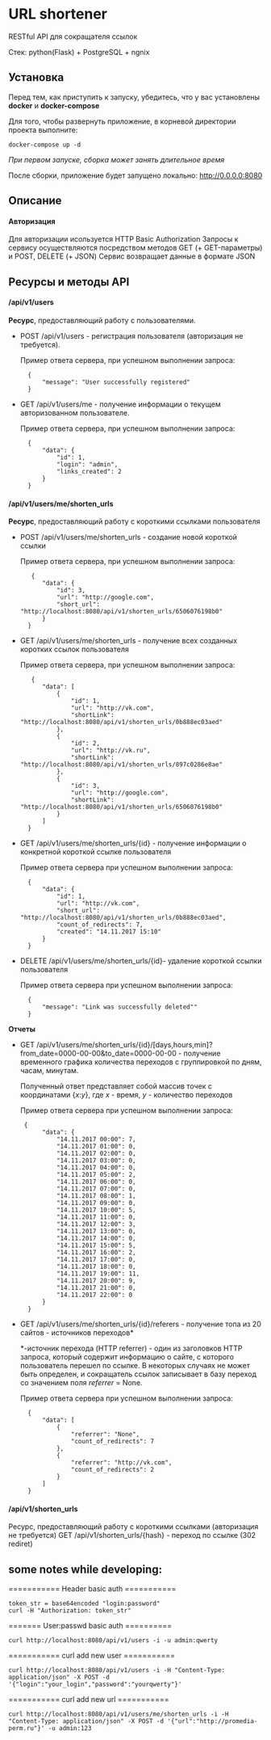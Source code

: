URL shortener
======

RESTful API для сокращателя ссылок

Стек: python(Flask) + PostgreSQL + ngnix

Установка
-----

Перед тем, как приступить к запуску, убедитесь, что у вас установлены **docker** и **docker-compose**

Для того, чтобы развернуть приложение, в корневой директории проекта выполните:

    docker-compose up -d

*При первом запуске, сборка может занять длительное время*

После сборки, приложение будет запущено локально: <http://0.0.0.0:8080>


Описание
------
#### Авторизация
Для авторизации исользуется HTTP Basic Authorization
Запросы к сервису осуществляются посредством методов GET (+ GET-параметры) и  POST, DELETE (+ JSON)
Сервис возвращает данные в формате JSON

Ресурсы и методы API
------

#### /api/v1/users 
**Ресурс**, предоставляющий работу с пользователями.
- POST /api/v1/users - регистрация пользователя (авторизация не требуется).
    
    Пример ответа сервера, при успешном выполнении запроса:
        
        {
            "message": "User successfully registered"
        }
    
- GET  /api/v1/users/me - получение информации о текущем авторизованном пользователе.
    
    Пример ответа сервера, при успешном выполнении запроса:
        
        {
            "data": {
                "id": 1,
                "login": "admin",
                "links_created": 2
            }
        }


#### /api/v1/users/me/shorten_urls
**Ресурс**, предоставляющий работу с короткими ссылками пользователя
- POST /api/v1/users/me/shorten_urls - создание новой короткой ссылки
    
    Пример ответа сервера, при успешном выполнении запроса:
        
         {
            "data": {
                "id": 3,
                "url": "http://google.com",
                "short_url": "http://localhost:8080/api/v1/shorten_urls/6506076198b0"
            }
        }

- GET /api/v1/users/me/shorten_urls - получение всех созданных коротких ссылок пользователя

    Пример ответа сервера, при успешном выполнении запроса:
        
         {
            "data": [
                {
                    "id": 1,
                    "url": "http://vk.com",
                    "shortLink": "http://localhost:8080/api/v1/shorten_urls/0b888ec03aed"
                },
                {
                    "id": 2,
                    "url": "http://vk.ru",
                    "shortLink": "http://localhost:8080/api/v1/shorten_urls/897c0286e8ae"
                },
                {
                    "id": 3,
                    "url": "http://google.com",
                    "shortLink": "http://localhost:8080/api/v1/shorten_urls/6506076198b0"
                }
            ]
        }

- GET /api/v1/users/me/shorten_urls/{id} - получение информации о конкретной короткой ссылке пользователя

    Пример ответа сервера при успешном выполнении запроса:

        {
            "data": {
                "id": 1,
                "url": "http://vk.com",
                "short_url": "http://localhost:8080/api/v1/shorten_urls/0b888ec03aed",
                "count_of_redirects": 7,
                "created": "14.11.2017 15:10"
            }
        }

- DELETE /api/v1/users/me/shorten_urls/{id}- удаление короткой ссылки пользователя

    Пример ответа сервера при успешном выполнении запроса:
    
        {
            "message": "Link was successfully deleted""
        }

**Отчеты**

- GET /api/v1/users/me/shorten_urls/{id}/[days,hours,min]?from_date=0000-00-00&to_date=0000-00-00 - получение временного графика количества переходов с группировкой по дням, часам, минутам.

    Полученный ответ представляет собой массив точек с координатами {*x*:*y*}, где *x* - время, *y* - количество переходов
    
    Пример ответа сервера при успешном выполнении запроса:
    
       {
            "data": {
                "14.11.2017 00:00": 7,
                "14.11.2017 01:00": 0,
                "14.11.2017 02:00": 0,
                "14.11.2017 03:00": 0,
                "14.11.2017 04:00": 0,
                "14.11.2017 05:00": 2,
                "14.11.2017 06:00": 0,
                "14.11.2017 07:00": 0,
                "14.11.2017 08:00": 1,
                "14.11.2017 09:00": 0,
                "14.11.2017 10:00": 5,
                "14.11.2017 11:00": 0,
                "14.11.2017 12:00": 3,
                "14.11.2017 13:00": 0,
                "14.11.2017 14:00": 0,
                "14.11.2017 15:00": 5,
                "14.11.2017 16:00": 2,
                "14.11.2017 17:00": 0,
                "14.11.2017 18:00": 0,
                "14.11.2017 19:00": 11,
                "14.11.2017 20:00": 9,
                "14.11.2017 21:00": 0,
                "14.11.2017 22:00": 0
            }
        }

- GET /api/v1/users/me/shorten_urls/{id}/referers - получение топа из 20 сайтов - иcточников переходов*
    
    *-источник перехода (HTTP referrer) - один из заголовков HTTP запроса, который содержит информацию о сайте, с которого пользователь перешел по ссылке.
В некоторых случаях не может быть определен, и сокращатель ссылок записывает в базу переход со значением поля *referrer* = None.

    
    Пример ответа сервера при успешном выполнении запроса: 
    
        {
            "data": [
                {
                    "referrer": "None",
                    "count_of_redirects": 7
                },
                {
                    "referrer": "http://vk.com",
                    "count_of_redirects": 2
                }
            ]
        }
    

#### /api/v1/shorten_urls
Ресурс, предоставляющий работу с короткими ссылками (авторизация не требуется)
GET /api/v1/shorten_urls/{hash} - переход по ссылке (302 rediret)



## some notes while developing:

=========== Header basic auth ===========

    token_str = base64encoded "login:password"
    curl -H "Authorization: token_str"

======= User:passwd basic auth ==========

    curl http://localhost:8080/api/v1/users -i -u admin:qwerty
        
=========== curl add new user ===========

    curl http://localhost:8080/api/v1/users -i -H "Content-Type: application/json" -X POST -d '{"login":"your_login","password":"yourqwerty"}'

=========== curl add new url  ===========

    curl http://localhost:8080/api/v1/users/me/shorten_urls -i -H "Content-Type: application/json" -X POST -d '{"url":"http://promedia-perm.ru"}' -u admin:123